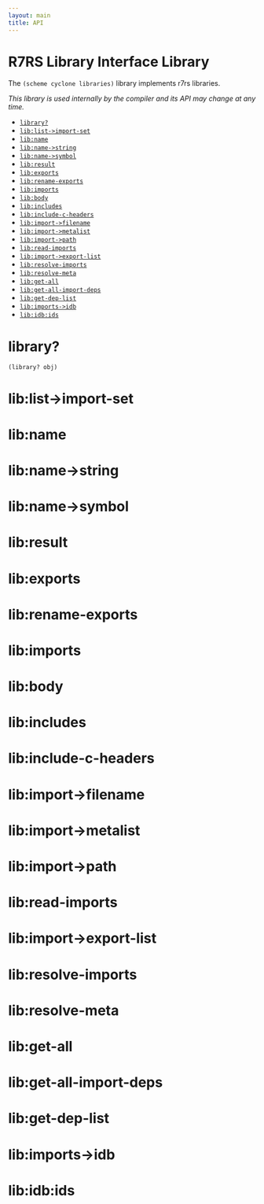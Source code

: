 ```yaml
---
layout: main
title: API
---
```


# R7RS Library Interface Library

The `(scheme cyclone libraries)` library implements r7rs libraries.

*This library is used internally by the compiler and its API may change at any time.*

- [`library?`](#library)
- [`lib:list->import-set`](#liblist-import-set)
- [`lib:name`](#libname)
- [`lib:name->string`](#libname-string)
- [`lib:name->symbol`](#libname-symbol)
- [`lib:result`](#libresult)
- [`lib:exports`](#libexports)
- [`lib:rename-exports`](#librename-exports)
- [`lib:imports`](#libimports)
- [`lib:body`](#libbody)
- [`lib:includes`](#libincludes)
- [`lib:include-c-headers`](#libinclude-c-headers)
- [`lib:import->filename`](#libimport-filename)
- [`lib:import->metalist`](#libimport-metalist)
- [`lib:import->path`](#libimport-path)
- [`lib:read-imports`](#libread-imports)
- [`lib:import->export-list`](#libimport-export-list)
- [`lib:resolve-imports`](#libresolve-imports)
- [`lib:resolve-meta`](#libresolve-meta)
- [`lib:get-all`](#libget-all)
- [`lib:get-all-import-deps`](#libget-all-import-deps)
- [`lib:get-dep-list`](#libget-dep-list)
- [`lib:imports->idb`](#libimports-idb)
- [`lib:idb:ids`](#libidb:ids)

# library?

    (library? obj)

# lib:list->import-set

# lib:name

# lib:name->string

# lib:name->symbol

# lib:result

# lib:exports

# lib:rename-exports

# lib:imports

# lib:body

# lib:includes

# lib:include-c-headers

# lib:import->filename

# lib:import->metalist

# lib:import->path

# lib:read-imports

# lib:import->export-list

# lib:resolve-imports

# lib:resolve-meta

# lib:get-all

# lib:get-all-import-deps

# lib:get-dep-list

# lib:imports->idb

# lib:idb:ids


